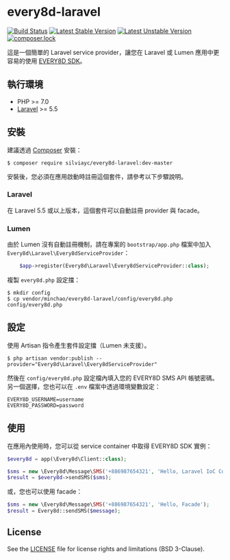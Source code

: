 # every8d-laravel

[![Build Status](https://travis-ci.org/silviayc/every8d-laravel.svg?branch=master)](https://travis-ci.org/silviayc/every8d-laravel)
[![Latest Stable Version](https://poser.pugx.org/silviayc/every8d-laravel/v/stable)](https://packagist.org/packages/silviayc/every8d-laravel)
[![Latest Unstable Version](https://poser.pugx.org/silviayc/every8d-laravel/v/unstable)](https://packagist.org/packages/silviayc/every8d-laravel)
[![composer.lock](https://poser.pugx.org/silviayc/every8d-laravel/composerlock)](https://packagist.org/packages/silviayc/every8d-laravel)

這是一個簡單的 Laravel service provider，讓您在 Laravel 或 Lumen 應用中更容易的使用 [EVERY8D SDK](https://github.com/minchao/every8d-php)。

## 執行環境

* PHP >= 7.0
* [Laravel](https://laravel.com/docs/5.5) >= 5.5

## 安裝

建議透過 [Composer](https://getcomposer.org/) 安裝：

```
$ composer require silviayc/every8d-laravel:dev-master
```

安裝後，您必須在應用啟動時註冊這個套件，請參考以下步驟說明。

### Laravel

在 Laravel 5.5 或以上版本，這個套件可以自動註冊 provider 與 facade。

### Lumen

由於 Lumen 沒有自動註冊機制，請在專案的 `bootstrap/app.php` 檔案中加入 `Every8d\Laravel\Every8dServiceProvider`：

```php
    $app->register(Every8d\Laravel\Every8dServiceProvider::class);
```

複製 `every8d.php` 設定擋：

```
$ mkdir config
$ cp vendor/minchao/every8d-laravel/config/every8d.php config/every8d.php
```

## 設定

使用 Artisan 指令產生套件設定擋（Lumen 未支援）。

```
$ php artisan vendor:publish --provider="Every8d\Laravel\Every8dServiceProvider"
```

然後在 `config/every8d.php` 設定檔內填入您的 EVERY8D SMS API 帳號密碼。另一個選擇，您也可以在 `.env` 檔案中透過環境變數設定：

```
EVERY8D_USERNAME=username
EVERY8D_PASSWORD=password
```

## 使用

在應用內使用時，您可以從 service container 中取得 EVERY8D SDK 實例：

```php
$every8d = app(\Every8d\Client::class);

$sms = new \Every8d\Message\SMS('+886987654321', 'Hello, Laravel IoC Container');
$result = $every8d->sendSMS($sms);
```

或，您也可以使用 facade：

```php
$sms = new \Every8d\Message\SMS('+886987654321', 'Hello, Facade');
$result = Every8d::sendSMS($message);
```

## License

See the [LICENSE](LICENSE) file for license rights and limitations (BSD 3-Clause).
